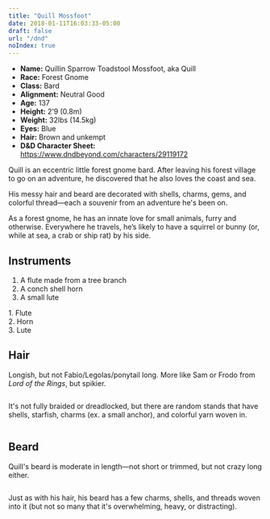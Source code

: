 ```yaml
---
title: "Quill Mossfoot"
date: 2018-01-11T16:03:33-05:00
draft: false
url: "/dnd"
noIndex: true
---
```


- **Name:** Quillin Sparrow Toadstool Mossfoot, aka Quill
- **Race:** Forest Gnome
- **Class:** Bard
- **Alignment:** Neutral Good
- **Age:** 137
- **Height:** 2’9 (0.8m)
- **Weight:** 32lbs (14.5kg)
- **Eyes:** Blue 
- **Hair:** Brown and unkempt
- **D&D Character Sheet:** https://www.dndbeyond.com/characters/29119172

Quill is an eccentric little forest gnome bard. After leaving his forest village to go on an adventure, he discovered that he also loves the coast and sea.

His messy hair and beard are decorated with shells, charms, gems, and colorful thread&mdash;each a souvenir from an adventure he's been on.

As a forest gnome, he has an innate love for small animals, furry and otherwise. Everywhere he travels, he’s likely to have a squirrel or bunny (or, while at sea, a crab or ship rat) by his side.

## Instruments

1. A flute made from a tree branch
2. A conch shell horn
3. A small lute

<div class="row">
	<div class="grid-third margin-bottom">
		<div class="text-muted text-small">1. Flute</div>
		<img alt="" src="/img/dnd/flute.jpg">
	</div>
	<div class="grid-third margin-bottom">
		<div class="text-muted text-small">2. Horn</div>
		<img alt="" src="/img/dnd/conch-horn.jpg">
	</div>
	<div class="grid-third margin-bottom">
		<div class="text-muted text-small">3. Lute</div>
		<img alt="" src="/img/dnd/lute.jpg">
	</div>
</div>


## Hair

Longish, but not Fabio/Legolas/ponytail long. More like Sam or Frodo from *Lord of the Rings*, but spikier.

<div class="row">
	<div class="grid-third margin-bottom">
		<img alt="" src="/img/dnd/hair3.jpg">
	</div>
	<div class="grid-third margin-bottom">
		<img alt="" src="/img/dnd/hair1.jpg">
	</div>
	<div class="grid-third margin-bottom">
		<img alt="" src="/img/dnd/hair4.jpg">
	</div>
</div>

It's not fully braided or dreadlocked, but there are random stands that have shells, starfish, charms (ex. a small anchor), and colorful yarn woven in.

<div class="row">
	<div class="grid-third margin-bottom">
		<img alt="" src="/img/dnd/hair-charms-1.jpg">
	</div>
	<div class="grid-third margin-bottom">
		<img alt="" src="/img/dnd/hair-charms-5.jpg">
	</div>
	<div class="grid-third margin-bottom">
		<img alt="" src="/img/dnd/hair-charms-3.jpg">
	</div>
</div>


## Beard

Quill's beard is moderate in length&mdash;not short or trimmed, but not crazy long either.

<div class="row">
	<div class="grid-third margin-bottom">
		<img alt="" src="/img/dnd/beard1.jpg">
	</div>
	<div class="grid-third margin-bottom">
		<img alt="" src="/img/dnd/beard2.jpg">
	</div>
	<div class="grid-third margin-bottom">
		<img alt="" src="/img/dnd/beard3.jpg">
	</div>
</div>

Just as with his hair, his beard has a few charms, shells, and threads woven into it (but not so many that it's overwhelming, heavy, or distracting).

<div class="row">
	<div class="grid-third margin-bottom">
		<img alt="" src="/img/dnd/beard-charms-2.jpg">
	</div>
	<div class="grid-third margin-bottom">
		<img alt="" src="/img/dnd/beard-charms-3.jpg">
	</div>
	<div class="grid-third margin-bottom">
		<img alt="" src="/img/dnd/beard-charms-1.jpg">
	</div>
</div>